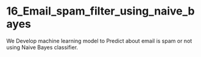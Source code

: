 # 16_Email_spam_filter_using_naive_bayes
We Develop machine learning model to Predict about email is spam or not using Naive Bayes classifier.
